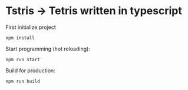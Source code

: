 # Tstris -> Tetris written in typescript

First initialize project
```shell
npm install
```

Start programming (hot reloading):
```shell
npm run start
```

Build for production:
```shell
npm run build
```
